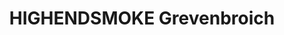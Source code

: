---
title: "HIGHENDSMOKE Grevenbroich"
url: /grevenbroich/highendsmoke-grevenbroich/
shop: Tabak
---